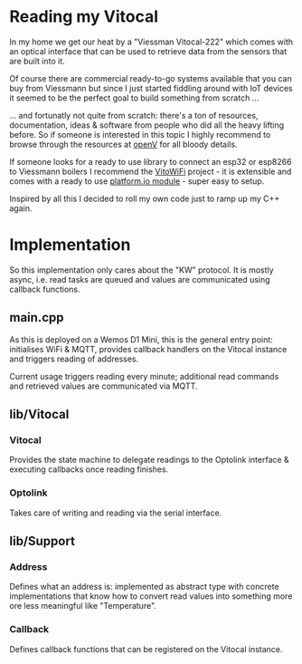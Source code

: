 # Reading my Vitocal

In my home we get our heat by a "Viessman Vitocal-222" which comes with an optical interface that can be used to retrieve data from the sensors that are built into it.

Of course there are commercial ready-to-go systems available that you can buy from Viessmann but since I just started fiddling around with IoT devices it seemed to be the perfect goal to build something from scratch ...

... and fortunatly not quite from scratch: there's a ton of resources, documentation, ideas & software from people who did all the heavy lifting before. So if someone is interested in this topic I highly recommend to browse through the resources at [openV](https://github.com/openv/openv) for all bloody details.

If someone looks for a ready to use library to connect an esp32 or esp8266 to Viessmann boilers I recommend the [VitoWiFi](https://github.com/bertmelis/VitoWiFi) project - it is extensible and comes with a ready to use [platform.io module](https://registry.platformio.org/libraries/bertmelis/VitoWiFi) - super easy to setup.


Inspired by all this I decided to roll my own code just to ramp up my C++ again. 


# Implementation

So this implementation only cares about the "KW" protocol. It is mostly async, i.e. read tasks are queued and values are communicated using callback functions.

## main.cpp

As this is deployed on a Wemos D1 Mini, this is the general entry point: initialises WiFi & MQTT, provides callback handlers on the Vitocal instance and triggers reading of addresses.

Current usage triggers reading every minute; additional read commands and retrieved values are communicated via MQTT.

## lib/Vitocal

### Vitocal

Provides the state machine to delegate readings to the Optolink interface & executing callbacks once reading finishes.

### Optolink

Takes care of writing and reading via the serial interface.

## lib/Support

### Address

Defines what an address is: implemented as abstract type with concrete implementations that know how to convert read values into something more ore less meaningful like "Temperature".

### Callback

Defines callback functions that can be registered on the Vitocal instance.